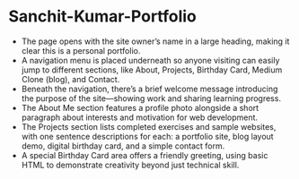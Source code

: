 # Sanchit-Kumar-Portfolio
- The page opens with the site owner’s name in a large heading, making it clear this is a personal portfolio.
- A navigation menu is placed underneath so anyone visiting can easily jump to different sections, like About, Projects, Birthday Card, Medium Clone (blog), and Contact.
- Beneath the navigation, there’s a brief welcome message introducing the purpose of the site—showing work and sharing learning progress.
- The About Me section features a profile photo alongside a short paragraph about interests and motivation for web development.
- The Projects section lists completed exercises and sample websites, with one sentence descriptions for each: a portfolio site, blog layout demo, digital birthday card, and a simple contact form.
- A special Birthday Card area offers a friendly greeting, using basic HTML to demonstrate creativity beyond just technical skill.
